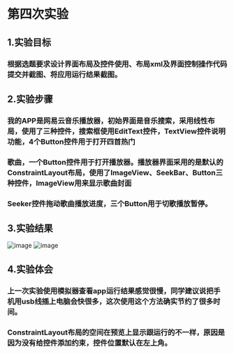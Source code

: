 # 第四次实验
## 1.实验目标
### 根据选题要求设计界面布局及控件使用、布局xml及界面控制操作代码提交并截图、将应用运行结果截图。
## 2.实验步骤
### 我的APP是网易云音乐播放器，初始界面是音乐搜索，采用线性布局，使用了三种控件，搜索框使用EditText控件，TextView控件说明功能，4个Button控件用于打开四首热门
### 歌曲，一个Button控件用于打开播放器。播放器界面采用的是默认的ConstraintLayout布局，使用了ImageView、SeekBar、Button三种控件，ImageView用来显示歌曲封面
### Seeker控件拖动歌曲播放进度，三个Button用于切歌播放暂停。
## 3.实验结果
![image](https://github.com/zaitao/android-labs-2018/blob/master/soft1614080902138/4%E6%88%AA%E5%9B%BE2.png)
![image](https://github.com/zaitao/android-labs-2018/blob/master/soft1614080902138/4%E6%88%AA%E5%9B%BE1.jpg)
## 4.实验体会
### 上一次实验使用模拟器查看app运行结果感觉很慢，同学建议说把手机用usb线插上电脑会快很多，这次使用这个方法确实节约了很多时间。
### ConstraintLayout布局的空间在预览上显示跟运行的不一样，原因是因为没有给控件添加约束，控件位置默认在左上角。
